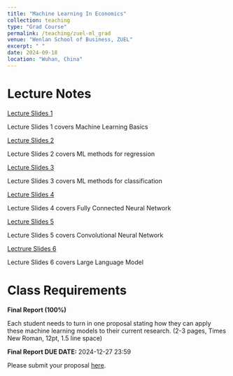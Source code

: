 ```yaml
---
title: "Machine Learning In Economics"
collection: teaching
type: "Grad Course"
permalink: /teaching/zuel-ml_grad
venue: "Wenlan School of Business, ZUEL"
excerpt: " "
date: 2024-09-18
location: "Wuhan, China"
---
```


# Lecture Notes

[Lecture Slides 1](https://github.com/Anonymous-Y/my_website/blob/afa4f263c6751c9ff166afaefff49fad068155bd/files/ZUEL/machine_learning_in_econ/basics.pdf)

Lecture Slides 1 covers Machine Learning Basics

[Lecture Slides 2](https://github.com/Anonymous-Y/my_website/blob/99ce08a0ec7ca8befa0bd2afde7a7d49b3259863/files/ZUEL/machine_learning_in_econ/regression.pdf)

Lecture Slides 2 covers ML methods for regression

[Lecture Slides 3](https://github.com/Anonymous-Y/my_website/blob/da9e8af8602901cef0f179fc7fdd520588004e80/files/ZUEL/machine_learning_in_econ/svm_rf.pdf)

Lecture Slides 3 covers ML methods for classification

[Lecture Slides 4](https://github.com/Anonymous-Y/my_website/blob/72dbdd7be970e945553ed9d8f616df8da255e526/files/ZUEL/machine_learning_in_econ/dfn.pdf)

Lecture Slides 4 covers Fully Connected Neural Network

[Lecture Slides 5](https://github.com/Anonymous-Y/my_website/blob/72dbdd7be970e945553ed9d8f616df8da255e526/files/ZUEL/machine_learning_in_econ/cnn.pdf)

Lecture Slides 5 covers Convolutional Neural Network

[Lectrure Slides 6](https://github.com/Anonymous-Y/my_website/blob/72dbdd7be970e945553ed9d8f616df8da255e526/files/ZUEL/machine_learning_in_econ/nlp.pdf)

Lecture Slides 6 covers Large Language Model


# Class Requirements


**Final Report (100%)**

Each student needs to turn in one proposal stating how they can apply these machine learning models to their current research. (2-3 pages, Times New Roman, 12pt, 1.5 line space)

**Final Report DUE DATE:** 2024-12-27 23:59

Please submit your proposal [here](https://docs.qq.com/form/page/DU0p5U1NyU2JJa1VY). 
